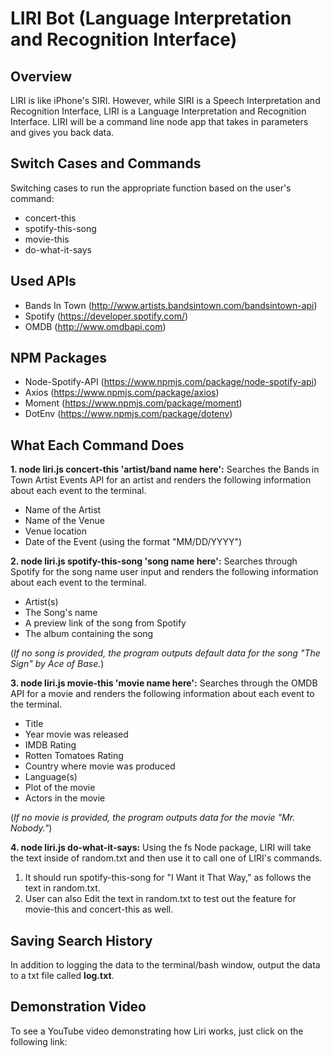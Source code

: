 # LIRI Bot (Language Interpretation and Recognition Interface)

## Overview
LIRI is like iPhone's SIRI. However, while SIRI is a Speech Interpretation and Recognition Interface, LIRI is a Language Interpretation and Recognition Interface. LIRI will be a command line node app that takes in parameters and gives you back data.

## Switch Cases and Commands
Switching cases to run the appropriate function based on the user's command:
- concert-this
- spotify-this-song
- movie-this
- do-what-it-says

## Used APIs
- Bands In Town (http://www.artists.bandsintown.com/bandsintown-api)
- Spotify (https://developer.spotify.com/)
- OMDB (http://www.omdbapi.com)

## NPM Packages
- Node-Spotify-API (https://www.npmjs.com/package/node-spotify-api)
- Axios (https://www.npmjs.com/package/axios)
- Moment (https://www.npmjs.com/package/moment)
- DotEnv (https://www.npmjs.com/package/dotenv)

## What Each Command Does
**1. node liri.js concert-this 'artist/band name here':**
Searches the Bands in Town Artist Events API for an artist and renders the following information about each event to the terminal.

- Name of the Artist
- Name of the Venue
- Venue location
- Date of the Event (using the format "MM/DD/YYYY")

**2. node liri.js spotify-this-song 'song name here':**
  Searches through Spotify for the song name user input and renders the following information about each event to the terminal.

- Artist(s)
- The Song's name
- A preview link of the song from Spotify
- The album containing the song

(*If no song is provided, the program outputs default data for the song "The Sign" by Ace of Base.*)

**3. node liri.js movie-this 'movie name here':**
Searches through the OMDB API for a movie and renders the following information about each event to the terminal.

- Title
- Year movie was released
- IMDB Rating
- Rotten Tomatoes Rating
- Country where movie was produced
- Language(s)
- Plot of the movie
- Actors in the movie

(*If no movie is provided, the program outputs data for the movie "Mr. Nobody."*)

**4. node liri.js do-what-it-says:**  Using the fs Node package, LIRI will take the text inside of random.txt and then use it to call one of LIRI's commands.

1) It should run spotify-this-song for "I Want it That Way," as follows the text in random.txt.
2) User can also Edit the text in random.txt to test out the feature for movie-this and concert-this as well.

## Saving Search History
In addition to logging the data to the terminal/bash window, output the data to a txt file called **log.txt**.

## Demonstration Video
To see a YouTube video demonstrating how Liri works, just click on the following link:
